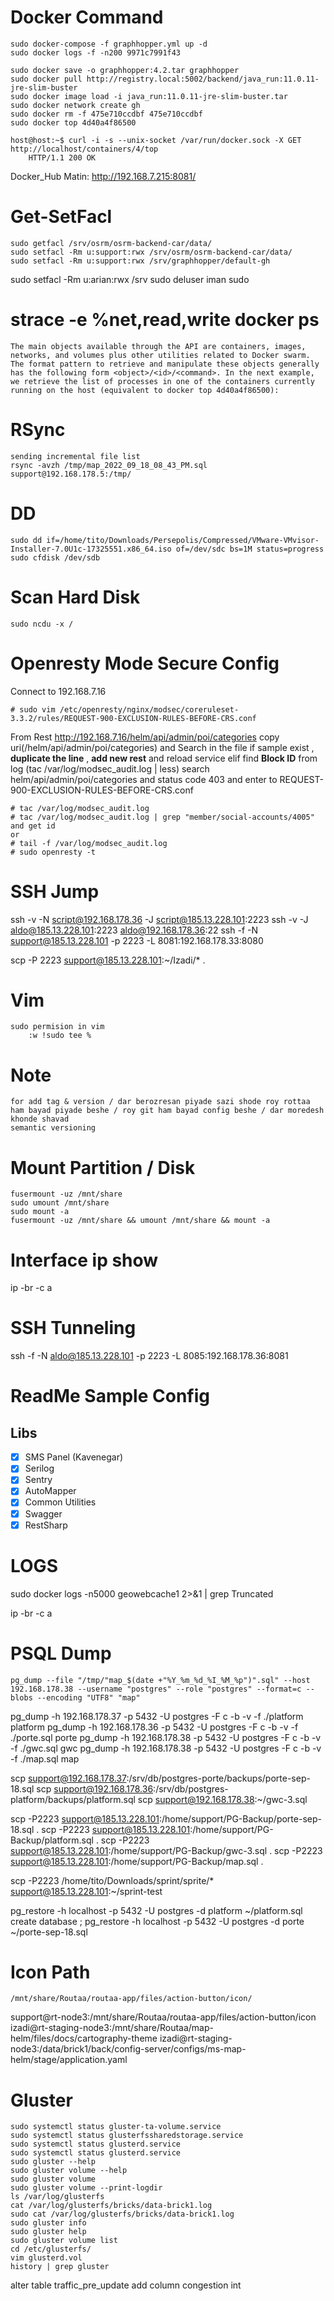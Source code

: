 # Docker Command
    sudo docker-compose -f graphhopper.yml up -d
    sudo docker logs -f -n200 9971c7991f43
    
    sudo docker save -o graphhopper:4.2.tar graphhopper
    sudo docker pull http://registry.local:5002/backend/java_run:11.0.11-jre-slim-buster
    sudo docker image load -i java_run:11.0.11-jre-slim-buster.tar
    sudo docker network create gh
    sudo docker rm -f 475e710ccdbf 475e710ccdbf
    sudo docker top 4d40a4f86500

    host@host:~$ curl -i -s --unix-socket /var/run/docker.sock -X GET http://localhost/containers/4/top
        HTTP/1.1 200 OK

Docker_Hub Matin: http://192.168.7.215:8081/  
# Get-SetFacl
    sudo getfacl /srv/osrm/osrm-backend-car/data/
    sudo setfacl -Rm u:support:rwx /srv/osrm/osrm-backend-car/data/
    sudo setfacl -Rm u:support:rwx /srv/graphhopper/default-gh

 sudo setfacl -Rm u:arian:rwx /srv
 sudo deluser iman sudo



# strace -e %net,read,write  docker ps
    The main objects available through the API are containers, images, networks, and volumes plus other utilities related to Docker swarm. The format pattern to retrieve and manipulate these objects generally has the following form <object>/<id>/<command>. In the next example, we retrieve the list of processes in one of the containers currently running on the host (equivalent to docker top 4d40a4f86500):

# RSync
    sending incremental file list
    rsync -avzh /tmp/map_2022_09_18_08_43_PM.sql  support@192.168.178.5:/tmp/
# DD
    sudo dd if=/home/tito/Downloads/Persepolis/Compressed/VMware-VMvisor-Installer-7.0U1c-17325551.x86_64.iso of=/dev/sdc bs=1M status=progress
    sudo cfdisk /dev/sdb

# Scan Hard Disk 
    sudo ncdu -x /

# Openresty Mode Secure Config

Connect to 192.168.7.16

    # sudo vim /etc/openresty/nginx/modsec/coreruleset-3.3.2/rules/REQUEST-900-EXCLUSION-RULES-BEFORE-CRS.conf

From Rest http://192.168.7.16/helm/api/admin/poi/categories copy uri(/helm/api/admin/poi/categories) and Search in the file if sample exist , **duplicate the line** , **add new rest** and reload service
elif find **Block ID** from log (tac /var/log/modsec_audit.log | less) search helm/api/admin/poi/categories and status code 403 and enter to REQUEST-900-EXCLUSION-RULES-BEFORE-CRS.conf

    # tac /var/log/modsec_audit.log
    # tac /var/log/modsec_audit.log | grep "member/social-accounts/4005" and get id
    or
    # tail -f /var/log/modsec_audit.log
    # sudo openresty -t


# SSH Jump
 ssh -v -N script@192.168.178.36 -J script@185.13.228.101:2223
 ssh -v -J aldo@185.13.228.101:2223 aldo@192.168.178.36:22
 ssh -f -N support@185.13.228.101 -p 2223 -L 8081:192.168.178.33:8080

 scp -P 2223 support@185.13.228.101:~/Izadi/* .


# Vim
    sudo permision in vim
        :w !sudo tee %

# Note
    for add tag & version / dar berozresan piyade sazi shode roy rottaa ham bayad piyade beshe / roy git ham bayad config beshe / dar moredesh khonde shavad
    semantic versioning

# Mount Partition / Disk 
    fusermount -uz /mnt/share
    sudo umount /mnt/share
    sudo mount -a
    fusermount -uz /mnt/share && umount /mnt/share && mount -a

# Interface ip show
ip -br -c a

# SSH Tunneling
ssh -f -N aldo@185.13.228.101 -p 2223 -L 8085:192.168.178.36:8081




# ReadMe Sample Config
## Libs

- [X] SMS Panel (Kavenegar)
- [X] Serilog
- [X] Sentry
- [X] AutoMapper
- [X] Common Utilities
- [X] Swagger
- [X] RestSharp

# LOGS
sudo docker logs -n5000 geowebcache1 2>&1 | grep Truncated




ip -br -c a

# PSQL Dump
    pg_dump --file "/tmp/"map_$(date +"%Y_%m_%d_%I_%M_%p")".sql" --host 192.168.178.38 --username "postgres" --role "postgres" --format=c --blobs --encoding "UTF8" "map"


pg_dump -h 192.168.178.37 -p 5432 -U postgres -F c -b -v -f ./platform platform
pg_dump -h 192.168.178.36 -p 5432 -U postgres -F c -b -v -f ./porte.sql porte
pg_dump -h 192.168.178.38 -p 5432 -U postgres -F c -b -v -f ./gwc.sql gwc
pg_dump -h 192.168.178.38 -p 5432 -U postgres -F c -b -v -f ./map.sql map


scp support@192.168.178.37:/srv/db/postgres-porte/backups/porte-sep-18.sql
scp support@192.168.178.36:/srv/db/postgres-platform/backups/platform.sql
scp support@192.168.178.38:~/gwc-3.sql


scp -P2223 support@185.13.228.101:/home/support/PG-Backup/porte-sep-18.sql .
scp -P2223 support@185.13.228.101:/home/support/PG-Backup/platform.sql .
scp -P2223 support@185.13.228.101:/home/support/PG-Backup/gwc-3.sql .
scp -P2223 support@185.13.228.101:/home/support/PG-Backup/map.sql .

scp -P2223 /home/tito/Downloads/sprint/sprite/* support@185.13.228.101:~/sprint-test


pg_restore -h localhost -p 5432 -U postgres -d platform ~/platform.sql
create database ;
pg_restore -h localhost -p 5432 -U postgres -d porte ~/porte-sep-18.sql



# Icon Path
    /mnt/share/Routaa/routaa-app/files/action-button/icon/
support@rt-node3:/mnt/share/Routaa/routaa-app/files/action-button/icon
izadi@rt-staging-node3:/mnt/share/Routaa/map-helm/files/docs/cartography-theme
izadi@rt-staging-node3:/data/brick1/back/config-server/configs/ms-map-helm/stage/application.yaml




# Gluster

    sudo systemctl status gluster-ta-volume.service
    sudo systemctl status glusterfssharedstorage.service
    sudo systemctl status glusterd.service
    sudo systemctl status glusterd.service
    sudo gluster --help
    sudo gluster volume --help
    sudo gluster volume
    sudo gluster volume --print-logdir
    ls /var/log/glusterfs
    cat /var/log/glusterfs/bricks/data-brick1.log
    sudo cat /var/log/glusterfs/bricks/data-brick1.log
    sudo gluster info
    sudo gluster help
    sudo gluster volume list
    cd /etc/glusterfs/
    vim glusterd.vol
    history | grep gluster








alter table traffic_pre_update 
add column congestion int